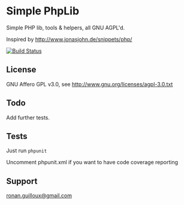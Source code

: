 Simple PhpLib
=============

Simple PHP lib, tools & helpers, all GNU AGPL'd.

Inspired by http://www.jonasjohn.de/snippets/php/

[![Build Status](https://secure.travis-ci.org/ronanguilloux/PhpLib.png?branch=master)](http://travis-ci.org/ronanguilloux/PhpLib)

License
-------

GNU Affero GPL v3.0, see http://www.gnu.org/licenses/agpl-3.0.txt

Todo
----

Add further tests.

Tests
-----

Just run `phpunit`

Uncomment phpunit.xml if you want to have code coverage reporting

Support
-------

ronan.guilloux@gmail.com

